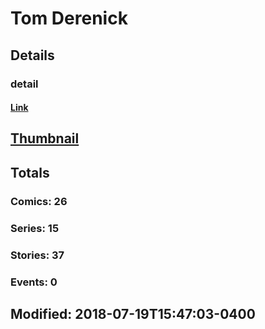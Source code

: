 # Tom  Derenick 
## Details
### detail
#### [Link](http://marvel.com/comics/creators/986/tom_derenick?utm_campaign=apiRef&utm_source=225578a89fc76f3d20fbffda5d17a88d)
## [Thumbnail](http://i.annihil.us/u/prod/marvel/i/mg/b/40/image_not_available.jpg)
## Totals
### Comics: 26
### Series: 15
### Stories: 37
### Events: 0
## Modified: 2018-07-19T15:47:03-0400